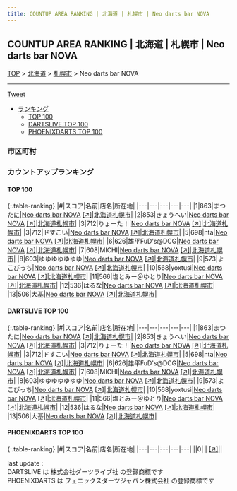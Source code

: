 ```yaml
---
title: COUNTUP AREA RANKING | 北海道 | 札幌市 | Neo darts bar NOVA
---
```

## COUNTUP AREA RANKING | 北海道 | 札幌市 | Neo darts bar NOVA

[TOP](/darts/rank/) > [北海道](/darts/rank/北海道/) > [札幌市](/darts/rank/北海道/札幌市/) > Neo darts bar NOVA

___

<a href="https://twitter.com/share?ref_src=twsrc%5Etfw" data-text="COUNTUP AREA RANKING | 北海道札幌市Neo darts bar NOVA" class="twitter-share-button" data-hashtags="DARTSLIVE,PHOENIXDARTS,darts,ダーツ" data-show-count="false">Tweet</a>

* [ランキング](#カウントアップランキング)
    * [TOP 100](#top-100)
    * [DARTSLIVE TOP 100](#dartslive-top-100)
    * [PHOENIXDARTS TOP 100](#phoenixdarts-top-100)

### 市区町村

<ul>

</ul>

### カウントアップランキング

#### TOP 100



{:.table-ranking}
|#|スコア|名前|店名|所在地|
|---|---|---|---|---|
|1|863|<span class="rank-name-dl">まつたに</span>|<a href="/darts/rank/shops/636a7a753af35849f454cb89828a1cfe.html">Neo darts bar NOVA</a> <a href="https://search.dartslive.com/jp/shop/636a7a753af35849f454cb89828a1cfe">[↗]</a>|<a href="/darts/rank/北海道/札幌市">北海道札幌市</a>|
|2|853|<span class="rank-name-dl">きょうへい</span>|<a href="/darts/rank/shops/636a7a753af35849f454cb89828a1cfe.html">Neo darts bar NOVA</a> <a href="https://search.dartslive.com/jp/shop/636a7a753af35849f454cb89828a1cfe">[↗]</a>|<a href="/darts/rank/北海道/札幌市">北海道札幌市</a>|
|3|712|<span class="rank-name-dl">りょーた！</span>|<a href="/darts/rank/shops/636a7a753af35849f454cb89828a1cfe.html">Neo darts bar NOVA</a> <a href="https://search.dartslive.com/jp/shop/636a7a753af35849f454cb89828a1cfe">[↗]</a>|<a href="/darts/rank/北海道/札幌市">北海道札幌市</a>|
|3|712|<span class="rank-name-dl">ドすこい</span>|<a href="/darts/rank/shops/636a7a753af35849f454cb89828a1cfe.html">Neo darts bar NOVA</a> <a href="https://search.dartslive.com/jp/shop/636a7a753af35849f454cb89828a1cfe">[↗]</a>|<a href="/darts/rank/北海道/札幌市">北海道札幌市</a>|
|5|698|<span class="rank-name-dl">nta</span>|<a href="/darts/rank/shops/636a7a753af35849f454cb89828a1cfe.html">Neo darts bar NOVA</a> <a href="https://search.dartslive.com/jp/shop/636a7a753af35849f454cb89828a1cfe">[↗]</a>|<a href="/darts/rank/北海道/札幌市">北海道札幌市</a>|
|6|626|<span class="rank-name-dl">雄平FuD&#x27;s@DCG</span>|<a href="/darts/rank/shops/636a7a753af35849f454cb89828a1cfe.html">Neo darts bar NOVA</a> <a href="https://search.dartslive.com/jp/shop/636a7a753af35849f454cb89828a1cfe">[↗]</a>|<a href="/darts/rank/北海道/札幌市">北海道札幌市</a>|
|7|608|<span class="rank-name-dl">MICHI</span>|<a href="/darts/rank/shops/636a7a753af35849f454cb89828a1cfe.html">Neo darts bar NOVA</a> <a href="https://search.dartslive.com/jp/shop/636a7a753af35849f454cb89828a1cfe">[↗]</a>|<a href="/darts/rank/北海道/札幌市">北海道札幌市</a>|
|8|603|<span class="rank-name-dl">ゆゆゆゆゆゆゆ</span>|<a href="/darts/rank/shops/636a7a753af35849f454cb89828a1cfe.html">Neo darts bar NOVA</a> <a href="https://search.dartslive.com/jp/shop/636a7a753af35849f454cb89828a1cfe">[↗]</a>|<a href="/darts/rank/北海道/札幌市">北海道札幌市</a>|
|9|573|<span class="rank-name-dl">よこびっち</span>|<a href="/darts/rank/shops/636a7a753af35849f454cb89828a1cfe.html">Neo darts bar NOVA</a> <a href="https://search.dartslive.com/jp/shop/636a7a753af35849f454cb89828a1cfe">[↗]</a>|<a href="/darts/rank/北海道/札幌市">北海道札幌市</a>|
|10|568|<span class="rank-name-dl">yoxtusi</span>|<a href="/darts/rank/shops/636a7a753af35849f454cb89828a1cfe.html">Neo darts bar NOVA</a> <a href="https://search.dartslive.com/jp/shop/636a7a753af35849f454cb89828a1cfe">[↗]</a>|<a href="/darts/rank/北海道/札幌市">北海道札幌市</a>|
|11|566|<span class="rank-name-dl">塩とみー＠ゆとり</span>|<a href="/darts/rank/shops/636a7a753af35849f454cb89828a1cfe.html">Neo darts bar NOVA</a> <a href="https://search.dartslive.com/jp/shop/636a7a753af35849f454cb89828a1cfe">[↗]</a>|<a href="/darts/rank/北海道/札幌市">北海道札幌市</a>|
|12|536|<span class="rank-name-dl">はるな</span>|<a href="/darts/rank/shops/636a7a753af35849f454cb89828a1cfe.html">Neo darts bar NOVA</a> <a href="https://search.dartslive.com/jp/shop/636a7a753af35849f454cb89828a1cfe">[↗]</a>|<a href="/darts/rank/北海道/札幌市">北海道札幌市</a>|
|13|506|<span class="rank-name-dl">大基</span>|<a href="/darts/rank/shops/636a7a753af35849f454cb89828a1cfe.html">Neo darts bar NOVA</a> <a href="https://search.dartslive.com/jp/shop/636a7a753af35849f454cb89828a1cfe">[↗]</a>|<a href="/darts/rank/北海道/札幌市">北海道札幌市</a>|


#### DARTSLIVE TOP 100



{:.table-ranking}
|#|スコア|名前|店名|所在地|
|---|---|---|---|---|
|1|863|<span class="rank-name-dl">まつたに</span>|<a href="/darts/rank/shops/636a7a753af35849f454cb89828a1cfe.html">Neo darts bar NOVA</a> <a href="https://search.dartslive.com/jp/shop/636a7a753af35849f454cb89828a1cfe">[↗]</a>|<a href="/darts/rank/北海道/札幌市">北海道札幌市</a>|
|2|853|<span class="rank-name-dl">きょうへい</span>|<a href="/darts/rank/shops/636a7a753af35849f454cb89828a1cfe.html">Neo darts bar NOVA</a> <a href="https://search.dartslive.com/jp/shop/636a7a753af35849f454cb89828a1cfe">[↗]</a>|<a href="/darts/rank/北海道/札幌市">北海道札幌市</a>|
|3|712|<span class="rank-name-dl">りょーた！</span>|<a href="/darts/rank/shops/636a7a753af35849f454cb89828a1cfe.html">Neo darts bar NOVA</a> <a href="https://search.dartslive.com/jp/shop/636a7a753af35849f454cb89828a1cfe">[↗]</a>|<a href="/darts/rank/北海道/札幌市">北海道札幌市</a>|
|3|712|<span class="rank-name-dl">ドすこい</span>|<a href="/darts/rank/shops/636a7a753af35849f454cb89828a1cfe.html">Neo darts bar NOVA</a> <a href="https://search.dartslive.com/jp/shop/636a7a753af35849f454cb89828a1cfe">[↗]</a>|<a href="/darts/rank/北海道/札幌市">北海道札幌市</a>|
|5|698|<span class="rank-name-dl">nta</span>|<a href="/darts/rank/shops/636a7a753af35849f454cb89828a1cfe.html">Neo darts bar NOVA</a> <a href="https://search.dartslive.com/jp/shop/636a7a753af35849f454cb89828a1cfe">[↗]</a>|<a href="/darts/rank/北海道/札幌市">北海道札幌市</a>|
|6|626|<span class="rank-name-dl">雄平FuD&#x27;s@DCG</span>|<a href="/darts/rank/shops/636a7a753af35849f454cb89828a1cfe.html">Neo darts bar NOVA</a> <a href="https://search.dartslive.com/jp/shop/636a7a753af35849f454cb89828a1cfe">[↗]</a>|<a href="/darts/rank/北海道/札幌市">北海道札幌市</a>|
|7|608|<span class="rank-name-dl">MICHI</span>|<a href="/darts/rank/shops/636a7a753af35849f454cb89828a1cfe.html">Neo darts bar NOVA</a> <a href="https://search.dartslive.com/jp/shop/636a7a753af35849f454cb89828a1cfe">[↗]</a>|<a href="/darts/rank/北海道/札幌市">北海道札幌市</a>|
|8|603|<span class="rank-name-dl">ゆゆゆゆゆゆゆ</span>|<a href="/darts/rank/shops/636a7a753af35849f454cb89828a1cfe.html">Neo darts bar NOVA</a> <a href="https://search.dartslive.com/jp/shop/636a7a753af35849f454cb89828a1cfe">[↗]</a>|<a href="/darts/rank/北海道/札幌市">北海道札幌市</a>|
|9|573|<span class="rank-name-dl">よこびっち</span>|<a href="/darts/rank/shops/636a7a753af35849f454cb89828a1cfe.html">Neo darts bar NOVA</a> <a href="https://search.dartslive.com/jp/shop/636a7a753af35849f454cb89828a1cfe">[↗]</a>|<a href="/darts/rank/北海道/札幌市">北海道札幌市</a>|
|10|568|<span class="rank-name-dl">yoxtusi</span>|<a href="/darts/rank/shops/636a7a753af35849f454cb89828a1cfe.html">Neo darts bar NOVA</a> <a href="https://search.dartslive.com/jp/shop/636a7a753af35849f454cb89828a1cfe">[↗]</a>|<a href="/darts/rank/北海道/札幌市">北海道札幌市</a>|
|11|566|<span class="rank-name-dl">塩とみー＠ゆとり</span>|<a href="/darts/rank/shops/636a7a753af35849f454cb89828a1cfe.html">Neo darts bar NOVA</a> <a href="https://search.dartslive.com/jp/shop/636a7a753af35849f454cb89828a1cfe">[↗]</a>|<a href="/darts/rank/北海道/札幌市">北海道札幌市</a>|
|12|536|<span class="rank-name-dl">はるな</span>|<a href="/darts/rank/shops/636a7a753af35849f454cb89828a1cfe.html">Neo darts bar NOVA</a> <a href="https://search.dartslive.com/jp/shop/636a7a753af35849f454cb89828a1cfe">[↗]</a>|<a href="/darts/rank/北海道/札幌市">北海道札幌市</a>|
|13|506|<span class="rank-name-dl">大基</span>|<a href="/darts/rank/shops/636a7a753af35849f454cb89828a1cfe.html">Neo darts bar NOVA</a> <a href="https://search.dartslive.com/jp/shop/636a7a753af35849f454cb89828a1cfe">[↗]</a>|<a href="/darts/rank/北海道/札幌市">北海道札幌市</a>|


#### PHOENIXDARTS TOP 100



{:.table-ranking}
|#|スコア|名前|店名|所在地|
|---|---|---|---|---|
||0|<span class="rank-name-dl"> </span>|<a href="/darts/rank/shops/.html"></a> <a href="">[↗]</a>|<a href="/darts/rank//"></a>|


<div class="footer border-top border-gray-light mt-5 pt-3 text-right text-gray">
    last update : <span style="font-weight: italic" id="foot_last_modified"></span><br />
    DARTSLIVE は 株式会社ダーツライブ社 の登録商標です<br />
    PHOENIXDARTS は フェニックスダーツジャパン株式会社 の登録商標です<br />
</div>

<script src="https://cdnjs.cloudflare.com/ajax/libs/jquery.tablesorter/2.31.3/js/jquery.tablesorter.min.js" integrity="sha512-qzgd5cYSZcosqpzpn7zF2ZId8f/8CHmFKZ8j7mU4OUXTNRd5g+ZHBPsgKEwoqxCtdQvExE5LprwwPAgoicguNg==" crossorigin="anonymous" referrerpolicy="no-referrer"></script>
<link rel="stylesheet" href="https://cdnjs.cloudflare.com/ajax/libs/jquery.tablesorter/2.31.3/css/theme.default.min.css" integrity="sha512-wghhOJkjQX0Lh3NSWvNKeZ0ZpNn+SPVXX1Qyc9OCaogADktxrBiBdKGDoqVUOyhStvMBmJQ8ZdMHiR3wuEq8+w==" crossorigin="anonymous" referrerpolicy="no-referrer" />
<script>
$(function() {
    $(".table-ranking").tablesorter({sortList:[[0, 0]]});
    $("#foot_last_modified").text(formatDate(new Date(document.lastModified), 'yyyy-MM-dd HH:mm:ss'));
});
</script>

<script async src="https://platform.twitter.com/widgets.js" charset="utf-8"></script>